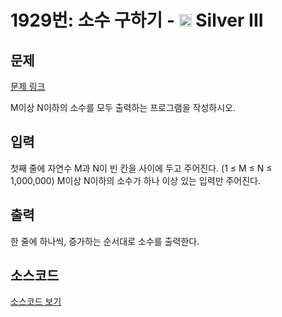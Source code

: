 # 1929번: 소수 구하기 - <img src="https://static.solved.ac/tier_small/8.svg" style="height:20px" /> Silver III

<!-- performance -->

<!-- 문제 제출 후 깃허브에 푸시를 했을 때 제출한 코드의 성능이 입력될 공간입니다.-->

<!-- end -->

## 문제

[문제 링크](https://boj.kr/1929)


<p>M이상 N이하의 소수를 모두 출력하는 프로그램을 작성하시오.</p>



## 입력


<p>첫째 줄에 자연수 M과 N이 빈 칸을 사이에 두고 주어진다. (1 ≤ M ≤ N ≤ 1,000,000)&nbsp;M이상 N이하의 소수가 하나 이상 있는 입력만 주어진다.</p>



## 출력


<p>한 줄에 하나씩, 증가하는 순서대로 소수를 출력한다.</p>



## 소스코드

[소스코드 보기](소수%20구하기.py)